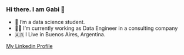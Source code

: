 ### Hi there. I am Gabi 👋


- 🌱 I’m a data science student.
- 👨‍💻 I’m currently working as Data Engineer in a consulting company
- 🇦🇷  I Live in Buenos Aires, Argentina.

[My Linkedin Profile](https://www.linkedin.com/in/gszerman/)

<!--
**GSzerman/GSzerman** is a ✨ _special_ ✨ repository because its `README.md` (this file) appears on your GitHub profile.

Here are some ideas to get you started:

- 🔭 I’m currently working on ...
- 🌱 I’m currently learning ...
- 👯 I’m looking to collaborate on ...
- 🤔 I’m looking for help with ...
- 💬 Ask me about ...
- 📫 How to reach me: ...
- 😄 Pronouns: ...
- ⚡ Fun fact: ...
-->
